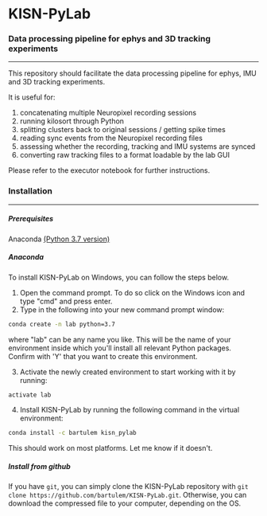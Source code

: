 # KISN-PyLab
### Data processing pipeline for ephys and 3D tracking experiments
---------------------------------------------------------------------------------
This repository should facilitate the data processing pipeline for ephys, IMU and 3D tracking experiments.

It is useful for:
1. concatenating multiple Neuropixel recording sessions
2. running kilosort through Python
3. splitting clusters back to original sessions / getting spike times
4. reading sync events from the Neuropixel recording files
5. assessing whether the recording, tracking and IMU systems are synced
6. converting raw tracking files to a format loadable by the lab GUI

Please refer to the executor notebook for further instructions.


### Installation
---------------------------------------------------------------------------------
##### Prerequisites
Anaconda [(Python 3.7 version)](https://www.anaconda.com/distribution/#download-section)

##### Anaconda
To install KISN-PyLab on Windows, you can follow the steps below.
1. Open the command prompt. To do so click on the Windows icon and type "cmd" and press enter.
2. Type in the following into your new command prompt window:
~~~bash
conda create -n lab python=3.7
~~~
where "lab" can be any name you like. This will be the name of your environment inside which you'll install all relevant Python packages. Confirm with 'Y' that you want to create this environment.

3. Activate the newly created environment to start working with it by running:
~~~bash
activate lab
~~~
4. Install KISN-PyLab by running the following command in the virtual environment:
~~~bash
conda install -c bartulem kisn_pylab
~~~
This should work on most platforms. Let me know if it doesn't. 

##### Install from github
If you have `git`, you can simply clone the KISN-PyLab repository with `git clone https://github.com/bartulem/KISN-PyLab.git`. Otherwise, you can download the compressed file to your computer, depending on the OS. 
